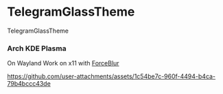 # TelegramGlassTheme
TelegramGlassTheme

### Arch KDE Plasma
On Wayland
Work on x11 with [ForceBlur](https://github.com/taj-ny/kwin-effects-forceblur) 

https://github.com/user-attachments/assets/1c54be7c-960f-4494-b4ca-79b4bccc43de

